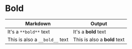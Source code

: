 # Bold

| Markdown | Output |
| -------- | ------ |
| It's a `**bold**` text | It's a **bold** text |
| This is also a `__bold__` text | This is also a __bold__ text |
